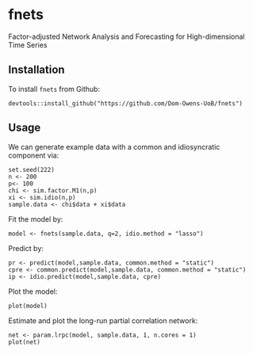# fnets

Factor-adjusted Network Analysis and Forecasting for High-dimensional Time Series

## Installation

To install `fnets` from Github:

```
devtools::install_github("https://github.com/Dom-Owens-UoB/fnets")
```

## Usage

We can generate example data with a common and idiosyncratic component via:
```
set.seed(222)
n <- 200
p<- 100
chi <- sim.factor.M1(n,p)
xi <- sim.idio(n,p)
sample.data <- chi$data + xi$data
```

Fit the model by:
```
model <- fnets(sample.data, q=2, idio.method = "lasso")
```

Predict by:
```
pr <- predict(model,sample.data, common.method = "static")
cpre <- common.predict(model,sample.data, common.method = "static")
ip <- idio.predict(model,sample.data, cpre)
```

Plot the model:
```
plot(model)
```

Estimate and plot the long-run partial correlation network:
```
net <- param.lrpc(model, sample.data, 1, n.cores = 1)
plot(net)
```





